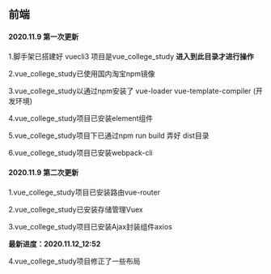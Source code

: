 ## 前端   

#### 2020.11.9 第一次更新

1.脚手架已搭建好  vuecli3   项目是vue_college_study   **进入到此目录才进行操作**

2.vue_college_study已使用国内淘宝npm镜像

3.vue_college_study以通过npm安装了 vue-loader vue-template-compiler (开发环境)  

4.vue_college_study项目已安装element组件

5.vue_college_study项目下已通过npm run build 弄好 dist目录

6.vue_college_study项目已安装webpack-cli

#### 2020.11.9 第二次更新

1.vue_college_study项目已安装路由vue-router

2.vue_college_study已安装存储管理Vuex 

3.vue_college_study项目已安装Ajax封装组件axios

**最新进度：2020.11.12_12:52**  

4.vue_college_study项目修正了一些布局 

